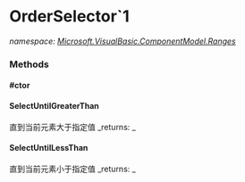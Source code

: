 ﻿
# OrderSelector`1
_namespace: [Microsoft.VisualBasic.ComponentModel.Ranges](N-Microsoft.VisualBasic.ComponentModel.Ranges.md)_



### Methods

#### #ctor

#### SelectUntilGreaterThan
直到当前元素大于指定值
_returns: _
#### SelectUntilLessThan
直到当前元素小于指定值
_returns: _



